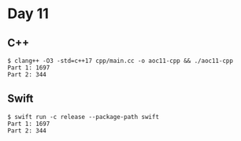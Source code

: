 # Day 11

## C++

```shell
$ clang++ -O3 -std=c++17 cpp/main.cc -o aoc11-cpp && ./aoc11-cpp
Part 1: 1697
Part 2: 344
```

## Swift

```shell
$ swift run -c release --package-path swift
Part 1: 1697
Part 2: 344
```
